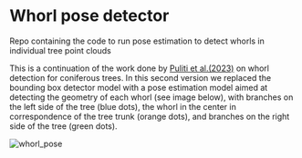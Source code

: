 # Whorl pose detector
Repo containing the code to run pose estimation to detect whorls in individual tree point clouds

This is a continuation of the work done by [Puliti et al.(2023)](https://academic.oup.com/forestry/article/96/1/37/6628789) on whorl detection for coniferous trees. In this second version we replaced the bounding box detector model with a pose estimation model aimed at detecting the geometry of each whorl (see image below), with branches on the left side of the tree (blue dots), the whorl in the center in correspondence of the tree trunk (orange dots), and branches on the right side of the tree (green dots). 

![whorl_pose](https://github.com/user-attachments/assets/05fb09f3-4a65-4676-81d1-43bc2f6f90d9)
